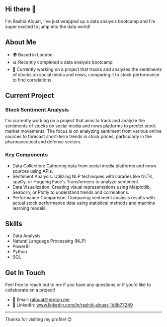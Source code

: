 ## Hi there 👋

I'm Rashid Alouat, I've just wrapped up a data analysis bootcamp and I'm super excited to jump into the data world! 

## About Me

- 🌍 Based in London
- 📊 Recently completed a data analysis bootcamp
- 💼 Currently working on a project that tracks and analyzes the sentiments of stocks on social media and news, comparing it to stock performance to find correlations

## Current Project

### Stock Sentiment Analysis

I'm currently working on a project that aims to track and analyze the sentiments of stocks on social media and news platforms to predict stock market movements. The focus is on analyzing sentiment from various online sources to forecast short-term trends in stock prices, particularly in the pharmaceutical and defense sectors.

### Key Components

- Data Collection: Gathering data from social media platforms and news sources using APIs.
- Sentiment Analysis: Utilizing NLP techniques with libraries like NLTK, spaCy, or Hugging Face's Transformers to analyze sentiment.
- Data Visualization: Creating visual representations using Matplotlib, Seaborn, or Plotly to understand trends and correlations.
- Performance Comparison: Comparing sentiment analysis results with actual stock performance data using statistical methods and machine learning models.

## Skills

- Data Analysis
- Natural Language Processing (NLP)
- PowerBI
- Python
- SQL

## Get In Touch

Feel free to reach out to me if you have any questions or if you'd like to collaborate on a project!

- 📧 Email: ralouat@proton.me
- 🔗 LinkedIn: www.linkedin.com/in/rashid-alouat-1b8b77249

---

Thanks for visiting my profile! 😊
